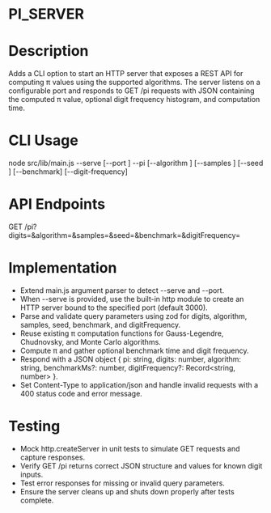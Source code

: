 # PI_SERVER

# Description
Adds a CLI option to start an HTTP server that exposes a REST API for computing π values using the supported algorithms. The server listens on a configurable port and responds to GET /pi requests with JSON containing the computed π value, optional digit frequency histogram, and computation time.

# CLI Usage
node src/lib/main.js --serve [--port <port>] --pi <digits> [--algorithm <algorithmName>] [--samples <count>] [--seed <number>] [--benchmark] [--digit-frequency]

# API Endpoints
GET /pi?digits=<number>&algorithm=<name>&samples=<count>&seed=<number>&benchmark=<boolean>&digitFrequency=<boolean>

# Implementation
- Extend main.js argument parser to detect --serve and --port.
- When --serve is provided, use the built-in http module to create an HTTP server bound to the specified port (default 3000).
- Parse and validate query parameters using zod for digits, algorithm, samples, seed, benchmark, and digitFrequency.
- Reuse existing π computation functions for Gauss-Legendre, Chudnovsky, and Monte Carlo algorithms.
- Compute π and gather optional benchmark time and digit frequency.
- Respond with a JSON object { pi: string, digits: number, algorithm: string, benchmarkMs?: number, digitFrequency?: Record<string, number> }.
- Set Content-Type to application/json and handle invalid requests with a 400 status code and error message.

# Testing
- Mock http.createServer in unit tests to simulate GET requests and capture responses.
- Verify GET /pi returns correct JSON structure and values for known digit inputs.
- Test error responses for missing or invalid query parameters.
- Ensure the server cleans up and shuts down properly after tests complete.